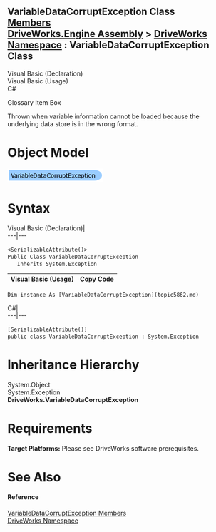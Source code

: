VariableDataCorruptException Class   
[Members](topic5863.md)   
[DriveWorks.Engine Assembly](topic2156.md) > [DriveWorks Namespace](topic2159.md) : VariableDataCorruptException Class  
---  
  
Visual Basic (Declaration)    
Visual Basic (Usage)    
C# 

Glossary Item Box

Thrown when variable information cannot be loaded because the underlying data store is in the wrong format. 

# Object Model

![](dotnetdiagramimages/image305.png)

# Syntax

Visual Basic (Declaration)|   
---|---  
      
    
    <SerializableAttribute()>
    Public Class VariableDataCorruptException 
       Inherits System.Exception  
  
Visual Basic (Usage)| Copy Code  
---|---  
      
    
    Dim instance As [VariableDataCorruptException](topic5862.md)  
  
C#|   
---|---  
      
    
    [SerializableAttribute()]
    public class VariableDataCorruptException : System.Exception   
  
# Inheritance Hierarchy

System.Object  
System.Exception  
**DriveWorks.VariableDataCorruptException**  


# Requirements

**Target Platforms:** Please see DriveWorks software prerequisites.

# See Also

#### Reference

[VariableDataCorruptException Members](topic5863.md)   
[DriveWorks Namespace](topic2159.md)


